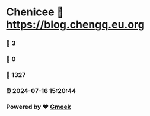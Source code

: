 # Chenicee :link: https://blog.chengq.eu.org 
### :page_facing_up: [3](https://blog.chengq.eu.org/tag.html) 
### :speech_balloon: 0 
### :hibiscus: 1327 
### :alarm_clock: 2024-07-16 15:20:44 
### Powered by :heart: [Gmeek](https://github.com/Meekdai/Gmeek)
